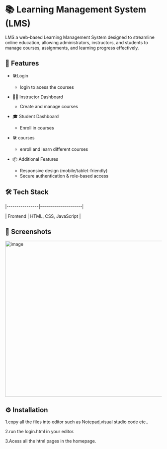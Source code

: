 # 📚 Learning Management System (LMS)

  LMS a web-based Learning Management System designed to streamline online education, allowing administrators, instructors, and students to manage courses, assignments, and learning progress effectively.

## 🚀 Features

- 🛠️Login
  - login to acess the courses 

- 🧑‍🏫 Instructor Dashboard
  - Create and manage courses
  
- 🎓 Student Dashboard
  - Enroll in courses
  

- 🛠️ courses
  - enroll and learn different courses 

- 📦 Additional Features
  - Responsive design (mobile/tablet-friendly)
  - Secure authentication & role-based access

## 🛠️ Tech Stack
|----------------|---------------------|


| Frontend       | HTML, CSS, JavaScript |


## 📸 Screenshots

<img width="951" height="503" alt="image" src="https://github.com/user-attachments/assets/3bd9a7b4-36aa-4985-a9d9-1cef02a34a0e" />


## ⚙️ Installation

1.copy all the files into editor such as Notepad,visual studio code etc..

2.run the login.html in your editor.

3.Acess all the html pages in the homepage. 
